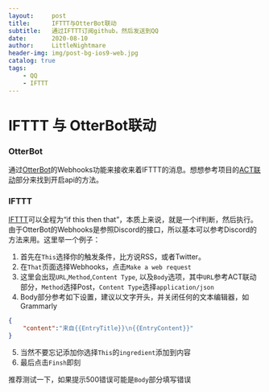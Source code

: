 ```yaml
---
layout:     post
title:      IFTTT与OtterBot联动
subtitle:   通过IFTTT订阅github，然后发送到QQ
date:       2020-08-10
author:     LittleNightmare
header-img: img/post-bg-ios9-web.jpg
catalog: true
tags:
    - QQ
    - IFTTT
---
```

# IFTTT 与 OtterBot联动
### OtterBot
通过[OtterBot](https://github.com/Bluefissure/OtterBot/wiki/Webhook)的Webhooks功能来接收来着IFTTT的消息。想想参考项目的[ACT联动](https://github.com/Bluefissure/OtterBot/wiki/ACT%E8%81%94%E5%8A%A8)部分来找到开启api的方法。
### IFTTT
[IFTTT](https://ifttt.com/)可以全程为“if this then that”，本质上来说，就是一个if判断，然后执行。由于OtterBot的Webhooks是参照Discord的接口，所以基本可以参考Discord的方法来用。这里举一个例子：
1. 首先在`This`选择你的触发条件，比方说RSS，或者Twitter。
2. 在`That`页面选择Webhooks，点击`Make a web request`
3. 这里会出现`URL`,`Method`,`Content Type`, 以及`Body`选项，其中`URL`参考ACT联动部分，`Method`选择Post，`Content Type`选择`application/json`
4. Body部分参考如下设置，建议以文字开头，并关闭任何的文本编辑器，如Grammarly
```json
{
    "content":"来自{{EntryTitle}}\n{{EntryContent}}"
}
```
5. 当然不要忘记添加你选择`This`的`ingredient`添加到内容
6. 最后点击`Finsh`即刻

推荐测试一下，如果提示500错误可能是`Body`部分填写错误
